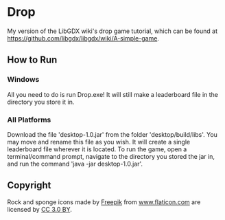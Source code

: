 # Drop
My version of the LibGDX wiki's drop game tutorial, which can be found at https://github.com/libgdx/libgdx/wiki/A-simple-game.

## How to Run
### Windows
All you need to do is run Drop.exe! It will still make a leaderboard file in the directory you store it in.
### All Platforms
Download the file 'desktop-1.0.jar' from the folder 'desktop/build/libs'. You may move and rename this file as you wish. It will create a single leaderboard file wherever it is located.
To run the game, open a terminal/command prompt, navigate to the directory you stored the jar in, and run the command 'java -jar desktop-1.0.jar'.

## Copyright
Rock and sponge icons made by <a href="http://www.freepik.com" title="Freepik">Freepik</a> from <a href="https://www.flaticon.com/" title="Flaticon">www.flaticon.com</a> are licensed by <a href="http://creativecommons.org/licenses/by/3.0/" title="Creative Commons BY 3.0" target="_blank">CC 3.0 BY</a>.

